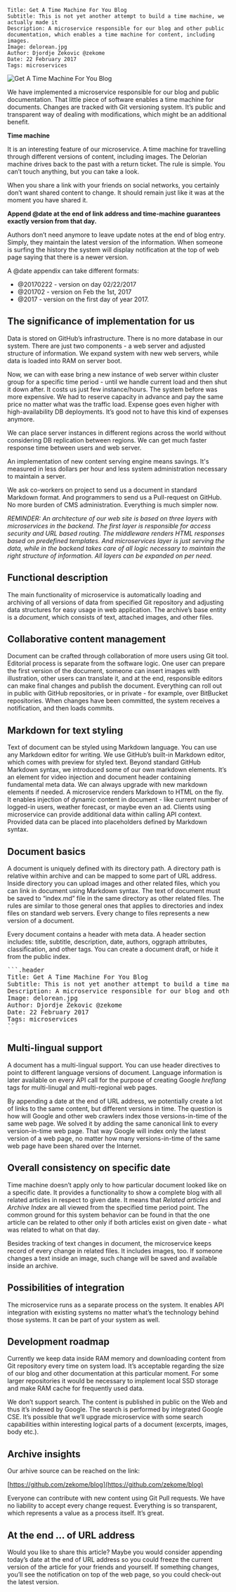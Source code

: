 ```.header
Title: Get A Time Machine For You Blog
Subtitle: This is not yet another attempt to build a time machine, we actually made it
Description: A microservice responsible for our blog and other public documentation, which enables a time machine for content, including images.
Image: delorean.jpg
Author: Djordje Zekovic @zekome
Date: 22 February 2017
Tags: microservices
```

![Get A Time Machine For You Blog](delorean.jpg)

We have implemented a microservice responsible for our blog and public documentation. That little piece of software enables a time machine for documents. Changes are tracked with Git versioning system. It’s public and transparent way of dealing with modifications, which might be an additional benefit.

**Time machine**

It is an interesting feature of our microservice. A time machine for travelling through different versions of content, including images. The Delorian machine drives back to the past with a return ticket. The rule is simple. You can’t touch anything, but you can take a look.

When you share a link with your friends on social networks, you certainly don’t want shared content to change. It should remain just like it was at the moment you have shared it. 

**Append @date at the end of link address and time-machine guarantees exactly version from that day.**
 
Authors don’t need anymore to leave update notes at the end of blog entry. Simply, they maintain the latest version of the information. When someone is surfing the history the system will display notification at the top of web page saying that there is a newer version.

A @date appendix can take different formats:

- @20170222 - version on day 02/22/2017
- @201702 - version on Feb the 1st, 2017
- @2017 - version on the first day of year 2017.

## The significance of implementation for us

Data is stored on GitHub’s infrastructure. There is no more database in our system. There are just two components - a web server and adjusted structure of information. We expand system with new web servers, while data is loaded into RAM on server boot.

Now, we can with ease bring a new instance of web server within cluster group for a specific time period - until we handle current load and then shut it down after. It costs us just few instance/hours. The system before was more expensive. We had to reserve capacity in advance and pay the same price no matter what was the traffic load. Expense goes even higher with high-availability DB deployments. It’s good not to have this kind of expenses anymore.

We can place server instances in different regions across the world without considering DB replication between regions. We can get much faster response time between users and web server.

An implementation of new content serving engine means savings. It's measured in less dollars per hour and less system administration necessary to maintain a server.

We ask co-workers on project to send us a document in standard Markdown format. And programmers to send us a Pull-request on GitHub. No more burden of CMS administration. Everything is much simpler now.
 
*REMINDER: An architecture of our web site is based on three layers with microservices in the backend. The first layer is responsible for access security and URL based routing. The middleware renders HTML responses based on predefined templates. And microservices layer is just serving the data, while in the backend takes care of all logic necessary to maintain the right structure of information. All layers can be expanded on per need.*

## Functional description

The main functionality of microservice is automatically loading and archiving of all versions of data from specified Git repository and adjusting data structures for easy usage in web application. The archive’s base entity is a *document*, which consists of text, attached images, and other files.

## Collaborative content management 

Document can be crafted through collaboration of more users using Git tool. Editorial process is separate from the software logic. One user can prepare the first version of the document, someone can insert images with illustration, other users can translate it, and at the end, responsible editors can make final changes and publish the document. Everything can roll out in public with GitHub repositories, or in private - for example, over BitBucket repositories. When changes have been committed, the system receives a notification, and then loads commits.

## Markdown for text styling

Text of document can be styled using Markdown language. You can use any Markdown editor for writing. We use GitHub’s built-in Markdown editor, which comes with preview for styled text. Beyond standard GitHub Markdown syntax, we introduced some of our own markdown elements. It’s an element for video injection and document header containing fundamental meta data. We can always upgrade with new markdown elements if needed. A microservice renders Markdown to HTML on the fly. It enables injection of dynamic content in document - like current number of logged-in users, weather forecast, or maybe even an ad. Clients using microservice can provide additional data within calling API context. Provided data can be placed into placeholders defined by Markdown syntax.

## Document basics
A document is uniquely defined with its directory path. A directory path is relative within archive and can be mapped to some part of URL address. Inside directory you can upload images and other related files, which you can link in document using Markdown syntax. The text of document must be saved to “index.md” file in the same directory as other related files. The rules are similar to those general ones that applies to directories and index files on standard web servers. Every change to files represents a new version of a document.

Every document contains a header with meta data. A header section includes: title, subtitle, description, date, authors, oggraph attributes, classification, and other tags. You can create a document draft, or hide it from the public index.

<pre>
```.header
Title: Get A Time Machine For You Blog
Subtitle: This is not yet another attempt to build a time machine, we actually made it
Description: A microservice responsible for our blog and other public documentation, which enables a time machine for content, including images.
Image: delorean.jpg
Author: Djordje Zekovic @zekome
Date: 22 February 2017
Tags: microservices
```
</pre>

## Multi-lingual support

A document has a multi-lingual support. You can use header directives to point to different language versions of document. Language information is later available on every API call for the purpose of creating Google *hreflang* tags for multi-linugal and multi-regional web pages.

By appending a date at the end of URL address, we potentially create a lot of links to the same content, but different versions in time. The question is how will Google and other web crawlers index those versions-in-time of the same web page. We solved it by adding the same canonical link to every version-in-time web page. That way Google will index only the latest version of a web page, no matter how many versions-in-time of the same web page have been shared over the Internet.

## Overall consistency on specific date

Time machine doesn’t apply only to how particular document looked like on a specific date. It provides a functionality to show a complete blog with all related articles in respect to given date. It means that *Related articles* and *Archive Index* are all viewed from the specified time period point. The common ground for this system behavior can be found in that the one article can be related to other only if both articles exist on given date - what was related to what on that day. 

Besides tracking of text changes in document, the microservice keeps record of every change in related files. It includes images, too. If someone changes a text inside an image, such change will be saved and available inside an archive.

## Possibilities of integration

The microservice runs as a separate process on the system. It enables API integration with existing systems no matter what’s the technology behind those systems. It can be part of your system as well.

## Development roadmap

Currently we keep data inside RAM memory and downloading content from Git repository every time on system load. It’s acceptable regarding the size of our blog and other documentation at this particular moment. For some larger repositories it would be necessary to implement local SSD storage and make RAM cache for frequently used data.

We don’t support search. The content is published in public on the Web and thus it’s indexed by Google. The search is performed by integrated Google CSE. It’s possible that we’ll upgrade microservice with some search capabilities within interesting logical parts of a document (excerpts, images, body etc.).

## Archive insights

Our arhive source can be reached on the link:

[https://github.com/zekome/blog](https://github.com/zekome/blog)

Everyone can contribute with new content using Git Pull requests. We have no liability to accept every change request. Everything is so transparent, which represents a value as a process itself. It’s great.

## At the end … of URL address

Would you like to share this article? Maybe you would consider appending today’s date at the end of URL address so you could freeze the current version of the article for your friends and yourself. If something changes, you’ll see the notification on top of the web page, so you could check-out the latest version.






